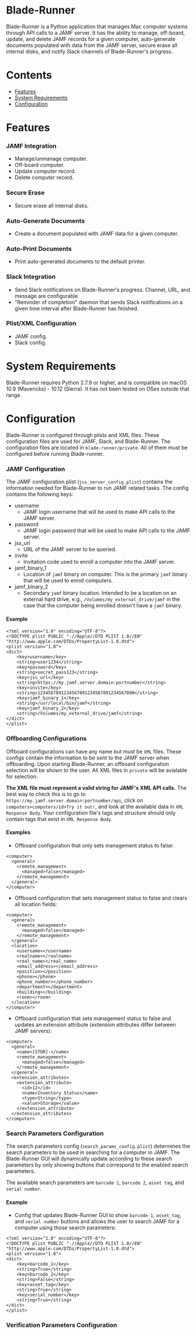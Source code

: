 Blade-Runner
===========

Blade-Runner is a Python application that manages Mac computer systems through
API calls to a JAMF server. It has the ability to manage, off-board, update, and delete
JAMF records for a given computer, auto-generate documents populated
with data from the JAMF server, secure erase all internal disks, and notify Slack
channels of Blade-Runner's progress.

# Contents

* [Features](#features)
* [System Requirements](#system-requirements)
* [Configuration](#configuration)

# Features

### JAMF Integration
* Manage/unmanage computer.
* Off-board computer.
* Update computer record.
* Delete computer record.

### Secure Erase
* Secure erase all internal disks.

### Auto-Generate Documents
* Create a document populated with JAMF data for a given computer.

### Auto-Print Documents
* Print auto-generated documents to the default printer.

### Slack Integration
* Send Slack notifications on Blade-Runner's progress. Channel, URL, and
message are configurable.
* "Reminder of completion" daemon that sends Slack notifications on a given 
time interval after Blade-Runner has finished.

### Plist/XML Configuration
* JAMF config.
* Slack config.

# System Requirements

Blade-Runner requires Python 2.7.9 or higher, and is compatible on macOS 10.9 
(Mavericks) - 10.12 (Sierra). It has not been tested on OSes outside that 
range.

# Configuration
Blade-Runner is configured through plists and XML files. These configuration
files are used for JAMF, Slack, and Blade-Runner. The configuration files
are located in `blade-runner/private`. All of them must be configured before
running Blade-runner.

### JAMF Configuration
The JAMF configuration plist (`jss_server_config.plist`) contains the information
needed for Blade-Runner to run JAMF related tasks. The config contains the 
following keys:

* username
  * JAMF login username that will be used to make API calls to the JAMF server. 
* password
  * JAMF login password that will be used to make API calls to the JAMF server.
* jss_url
  * URL of the JAMF server to be queried.
* invite
  * Invitation code used to enroll a computer into the JAMF server. 
* jamf_binary_1
  * Location of `jamf` binary on computer. This is the primary `jamf` binary
  that will be used to enroll computers.
* jamf_binary_2
  * Secondary `jamf` binary location. Intended to be a location on an external
  hard drive, e.g., `/Volumes/my_external_drive/jamf` in the case that the 
  computer being enrolled doesn't have a `jamf` binary.

#### Example

```
<?xml version="1.0" encoding="UTF-8"?>
<!DOCTYPE plist PUBLIC "-//Apple//DTD PLIST 1.0//EN" "http://www.apple.com/DTDs/PropertyList-1.0.dtd">
<plist version="1.0">
<dict>
	<key>username</key>
	<string>user1234</string>
	<key>password</key>
	<string>secret_pass123</string>
	<key>jss_url</key>
	<string>https://my.jamf.server.domain:portnumber</string>
	<key>invite</key>
	<string>1234567891234567891234567891234567890</string>
	<key>jamf_binary_1</key>
	<string>/usr/local/bin/jamf</string>
	<key>jamf_binary_2</key>
	<string>/Volumes/my_external_drive/jamf</string>
</dict>
</plist>
```

### Offboarding Configurations
Offboard configurations can have any name but must be `XML` files. These configs
contain the information to be sent to the JAMF server when offboarding. Upon 
starting Blade-Runner, an offboard configuration selection will be shown to the 
user. All XML files in `private` will be avialable for selection.

**The XML file must represent a valid string for JAMF's XML API calls.** The best
way to check this is to go to `https://my.jamf.server.domain:portnumber/api`,
click on `computers>computers/id>Try it out!`, and look at the available 
data in `XML Response Body`. Your configuration file's tags and structure should
only contain tags that exist in `XML Response Body`.

#### Examples

* Offboard configuration that only sets management status to false:
```
<computer>
  <general>
    <remote_management>
      <managed>false</managed>
    </remote_management>
  </general>
</computer>
```

* Offboard configuration that sets management status to false and clears all
  location fields:
```
<computer>
  <general>
    <remote_management>
      <managed>false</managed>
    </remote_management>
  </general>
  <location>
    <username></username>
    <realname></realname>
    <real_name></real_name>
    <email_address></email_address>
    <position></position>
    <phone></phone>
    <phone_number></phone_number>
    <department></department>
    <building></building>
    <room></room>
  </location>
</computer>
```

* Offboard configuration that sets management status to false and updates an
  extension attribute (extension attributes differ between JAMF servers):
```
<computer>
  <general>
    <name>[STOR]-</name>
    <remote_management>
      <managed>false</managed>
    </remote_management>
  </general>
  <extension_attributes>
    <extension_attribute>
      <id>12</id>
      <name>Inventory Status</name>
      <type>String</type>
      <value>Storage</value>
    </extension_attribute>
  </extension_attributes>
</computer>
```

### Search Parameters Configuration
The search parameters config (`search_params_config.plist`) determines the 
search parameters to be used in searching for a computer in JAMF. The 
Blade-Runner GUI will dynamically update according to these search parameters 
by only showing buttons that correspond to the enabled search parameters.

The available search parameters are `barcode 1`, `barcode 2`, `asset tag`, and 
`serial number`.

#### Example
* Config that updates Blade-Runner GUI to show `barcode 1`, `asset_tag`, and 
  `serial number` buttons and allows the user to search JAMF for a computer 
  using those search parameters:
```
<?xml version="1.0" encoding="UTF-8"?>
<!DOCTYPE plist PUBLIC "-//Apple//DTD PLIST 1.0//EN" "http://www.apple.com/DTDs/PropertyList-1.0.dtd">
<plist version="1.0">
<dict>
	<key>barcode_1</key>
	<string>True</string>
	<key>barcode_2</key>
	<string>False</string>
	<key>asset_tag</key>
	<string>True</string>
	<key>serial_number</key>
	<string>True</string>
</dict>
</plist>
```

### Verification Parameters Configuration







